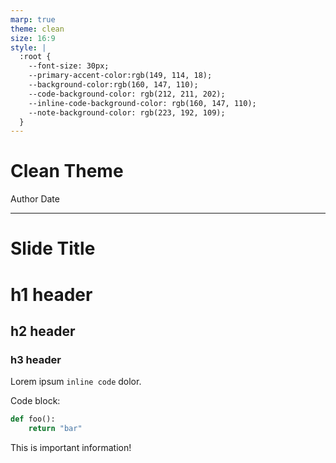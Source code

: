 ```yaml
---
marp: true
theme: clean
size: 16:9
style: |
  :root {
    --font-size: 30px;
    --primary-accent-color:rgb(149, 114, 18);
    --background-color:rgb(160, 147, 110);
    --code-background-color: rgb(212, 211, 202);
    --inline-code-background-color: rgb(160, 147, 110);
    --note-background-color: rgb(223, 192, 109);
  }
---
```


<!-- _class: title -->
# Clean Theme

Author
Date

---
# Slide Title

# h1 header
## h2 header
### h3 header

Lorem ipsum `inline code` dolor.

Code block:
```python
def foo():
    return "bar"
```

<div class="note">
This is important information!
</div>
